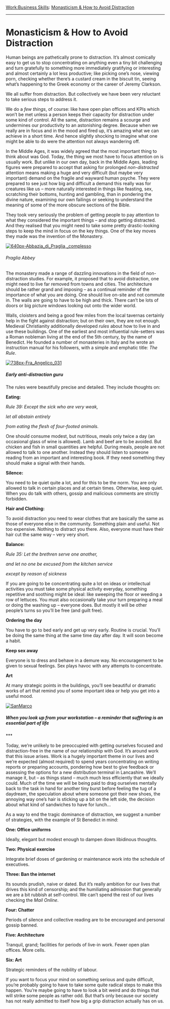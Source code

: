 [Work:](https://www.theschooloflife.com/thebookoflife/category/work/)[Business Skills](https://www.theschooloflife.com/thebookoflife/category/work/business-skills/): [Monasticism & How to Avoid Distraction](https://www.theschooloflife.com/thebookoflife/monasticism-how-to-avoid-distraction/)

* * *

# Monasticism & How to Avoid Distraction

Human beings are pathetically prone to distraction. It’s almost comically easy to get us to stop concentrating on anything even a tiny bit challenging and turn gratefully to something more immediately gratifying or interesting and almost certainly a lot less productive; like picking one’s nose, viewing porn, checking whether there’s a custard cream in the biscuit tin, seeing what’s happening to the Greek economy or the career of Jeremy Clarkson.

We all suffer from distraction. But collectively we have been very reluctant to take serious steps to address it.&nbsp; &nbsp;

We do a _few things_, of course: like have open plan offices and KPIs which won’t be met unless a person keeps their capacity for distraction under some kind of control. All the same, distraction remains a scourge and undermines our productivity to an astonishing degree. Because when we really are in focus and in the mood and fired up, it’s amazing what we can achieve in a short time. And hence slightly shocking to imagine what one might be able to do were the attention not always wandering off.&nbsp;

In the Middle Ages, it was widely agreed that the most important thing to think about was God. Today, the thing we most have to focus attention on is usually work. But unlike in our own day, back in the Middle Ages, leading figures were prepared to accept that asking for prolonged _non-distracted_ attention means making a huge and very difficult (but maybe very important) demand on the fragile and wayward human psyche. They were prepared to see just how big and difficult a demand this really was for creatures like us – more naturally interested in things like feasting, sex, scratching their bottoms, hunting and gambling, than in pondering the divine nature, examining our own failings or seeking to understand the meaning of some of the more obscure sections of the Bible.

They took very seriously the problem of getting people to pay attention to what they considered the important things – and stop getting distracted. And they realised that you might need to take some pretty drastic-looking steps to keep the mind in focus on the key things.&nbsp;One of the key moves they made was the invention of the Monastery.&nbsp;

[![640px-Abbazia_di_Praglia,_complesso](https://www.theschooloflife.com/thebookoflife/wp-content/uploads/2015/03/640px-Abbazia_di_Praglia_complesso.jpg)](http://www.thebookoflife.org/wp-content/uploads/2015/03/640px-Abbazia_di_Praglia_complesso.jpg)

###### Praglia Abbey

The monastery made a range of dazzling innovations in the field of non-distraction studies. For example, it proposed that to avoid distraction, one might need to live far removed from towns and cities. The architecture should be rather grand and imposing – as a continual reminder of the importance of what you are doing. One should live on-site and not commute in. The walls are going to have to be high and thick. There can’t be lots of doors or big picture windows looking out onto the wider world.

Walls, cloisters and being a good few miles from the local tavernas certainly help in the fight against distraction;&nbsp;but on their own, they are not enough. Medieval Christianity additionally developed _rules_ about how to live in and use these buildings. One of the earliest and most influential rule-setters was a Roman nobleman living at the end of the 5th century, by the name of Benedict.&nbsp;He founded a number of monasteries in Italy and he wrote an instruction manual for his followers, with a simple and emphatic title: _The Rule_.

[![738px-Fra_Angelico_031](https://www.theschooloflife.com/thebookoflife/wp-content/uploads/2015/03/738px-Fra_Angelico_031.jpg)](http://www.thebookoflife.org/wp-content/uploads/2015/03/738px-Fra_Angelico_031.jpg)

##### Early anti-distraction guru

The rules were beautifully precise and detailed. They include thoughts on:

**Eating:**

_Rule 39: Except the sick who are very weak,_

_let all abstain entirely_

_from eating the flesh of four-footed animals._

One should consume modest, but nutritious, meals only twice a day (an occasional glass of wine is allowed). Lamb and beef are to be avoided. But chicken and fish in small quantities are helpful. During meals, people are not allowed to talk to one another. Instead they should listen to someone reading from an important and interesting book. If they need something they should make a signal with their hands.

**Silence:**

You need to be quiet quite a lot, and for this to be the norm. You are only allowed to talk in certain places and at certain times. Otherwise, keep quiet. When you do talk with others, gossip and malicious comments are strictly forbidden.

**Hair and Clothing:**

To avoid distraction you need to wear clothes that are basically the same as those of everyone else in the community. Something plain and useful. Not too expensive. Nothing to distract you there. Also, everyone must have their hair cut the same way – very very short.

**Balance:**

_Rule 35: Let the brethren serve one another,_

_and let no one be excused from the kitchen service_

_except by reason of sickness_

If you are going to be concentrating quite a lot on ideas or intellectual activities you must take some physical activity everyday, something repetitive and soothing might be ideal: like sweeping the floor or weeding a row of lettuces. You must also occasionally take your turn preparing a meal or doing the washing up – everyone does. But mostly it will be other people’s turns so you’ll be free (and guilt free).

**Ordering the day**

You have to go to bed early and get up very early. Routine is crucial. You’ll be doing the same thing at the same time day after day. It will soon become a habit.

**Keep sex away**

Everyone is to dress and behave in a demure way. No encouragement to be given to sexual feelings. Sex plays havoc with any attempts to concentrate.

**Art**

At many strategic points in the buildings, you’ll see beautiful or dramatic works of art that remind you of some important idea or help you get into a useful mood.

[![SanMarco](https://www.theschooloflife.com/thebookoflife/wp-content/uploads/2015/03/SanMarco.jpg)](http://www.thebookoflife.org/wp-content/uploads/2015/03/SanMarco.jpg)

##### When you look up from your workstation – a reminder that suffering is an essential part of life&nbsp;

\*\*\*

Today, we’re unlikely to be preoccupied with getting ourselves focused and distraction-free in the name of our relationship with God. It’s around work that this issue arises. Work is a hugely important theme in our lives and we’re expected (almost required) to spend years concentrating on writing reports or preparing accounts, pondering how best to give feedback or assessing the options for a new distribution terminal in Lancashire. We’ll manage it, but – as things stand – much much less efficiently that we ideally could. Much of the time we will be being paid to drag ourselves mentally back to the task in hand for another tiny burst before feeling the tug of a daydream, the speculation about where someone got their new shoes, the annoying way one’s hair is sticking up a bit on the left side, the decision about what kind of sandwiches to have for lunch…

As a way to end the tragic dominance of distraction, we suggest a number of strategies, with the example of St Benedict in mind:

**One: Office uniforms**

Ideally, elegant but modest enough to dampen down libidinous thoughts.

**Two: Physical exercise**

Integrate brief doses of gardening or maintenance work into the schedule of executives.

**Three: Ban the internet**

Its sounds prudish, naive or dated. But it’s really ambition for our lives that drives this kind of censorship; and the humiliating admission that generally we are a bit rubbish at self-control. We can’t spend the rest of our lives checking the _Mail Online_.

**Four: Chatter**

Periods of silence and collective reading are to be encouraged and personal gossip banned.

**Five: Architecture**

Tranquil, grand; facilities for periods of live-in work. Fewer open plan offices. More cells.

**Six: Art**

Strategic reminders of the nobility of labour.

If you want to focus your mind on something serious and quite difficult, you’re probably going to have to take some quite radical steps to make this happen. You’re maybe going to have to look a bit weird and do things that will strike some people as rather odd. But that’s only because our society has not really admitted to itself how big a grip distraction actually has on us.
